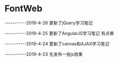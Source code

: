 # FontWeb

-----------2019-4-26
更新了jQuery学习笔记

-----------2019-4-25
更新了AngularJS学习笔记
有点晕

-----------2019-4-24
更新了canvas和AJAX学习笔记

-----------2019-4-23
先发布一些js效果

